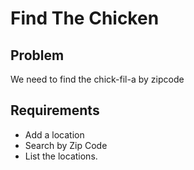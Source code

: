 # Find The Chicken

##  Problem 
We need to find the chick-fil-a by zipcode

## Requirements
- Add a location
- Search by Zip Code
- List the locations.

